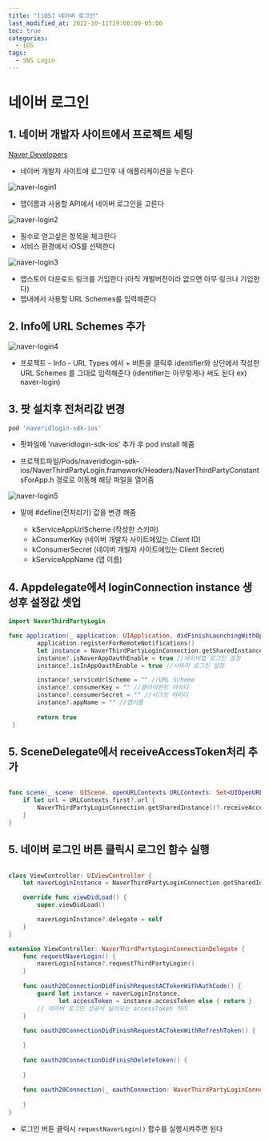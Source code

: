 ```yaml
---
title: "[iOS] 네이버 로그인"
last_modified_at: 2022-10-11T19:06:00-05:00
toc: true
categories:
  - iOS
tags:
  - SNS Login
---
```


# 네이버 로그인  

## 1. 네이버 개발자 사이트에서 프로젝트 세팅
[Naver Developers](https://developers.naver.com/main)   
- 네이버 개발자 사이트에 로그인후 내 애플리케이션을 누른다  
  
![naver-login1](images/../../../images/iOS/naver-login1.png)   
- 앱이름과 사용할 API에서 네이버 로그인을 고른다
  
![naver-login2](images/../../../images/iOS/naver-login2.png)   
- 필수로 얻고싶은 항목을 체크한다
- 서비스 환경에서 iOS를 선택한다


![naver-login3](images/../../../images/iOS/naver-login3.png) 

- 앱스토어 다운로드 링크를 기입한다 (아직 개발버전이라 없으면 아무 링크나 기입한다)
- 앱내에서 사용할 URL Schemes를 입력해준다
  
## 2. Info에 URL Schemes 추가

![naver-login4](images/../../../images/iOS/naver-login4.png)
- 프로젝트 - Info - URL Types 에서 + 버튼을 클릭후 identifier와 상단에서 작성한 URL Schemes 를 그대로 입력해준다 (identifier는 아무렇게나 써도 된다 ex) naver-login)

## 3. 팟 설치후 전처리값 변경

```ruby
pod 'naveridlogin-sdk-ios'
```
- 팟파일에 'naveridlogin-sdk-ios' 추가 후 pod install 해줌
  
- 프로젝트파일/Pods/naveridlogin-sdk-ios/NaverThirdPartyLogin.framework/Headers/NaverThirdPartyConstantsForApp.h 경로로 이동해 해당 파일을 열어줌

![naver-login5](images/../../../images/iOS/naver-login5.png)
- 밑에 #define(전처리기) 값을 변경 해줌
 
  - kServiceAppUrlScheme (작성한 스키마)
  - kConsumerKey (네이버 개발자 사이트에있는 Client ID)
  - kConsumerSecret (네이버 개발자 사이트에있는 Client Secret) 
  - kServiceAppName (앱 이름)


## 4. Appdelegate에서 loginConnection instance 생성후 설정값 셋업
```swift
import NaverThirdPartyLogin

func application(_ application: UIApplication, didFinishLaunchingWithOptions launchOptions: [UIApplication.LaunchOptionsKey: Any]?) -> Bool {
        application.registerForRemoteNotifications()
        let instance = NaverThirdPartyLoginConnection.getSharedInstance()
        instance?.isNaverAppOauthEnable = true //네이버앱 로그인 설정
        instance?.isInAppOauthEnable = true //사파리 로그인 설정

        instance?.serviceUrlScheme = "" //URL Scheme
        instance?.consumerKey = "" //클라이언트 아이디
        instance?.consumerSecret = "" //시크릿 아이디
        instance?.appName = "" //앱이름
        
        return true
 }
```
## 5. SceneDelegate에서 receiveAccessToken처리 추가

```swift

func scene(_ scene: UIScene, openURLContexts URLContexts: Set<UIOpenURLContext>) {
    if let url = URLContexts.first?.url {
        NaverThirdPartyLoginConnection.getSharedInstance()?.receiveAccessToken(url)
    }
}
```

## 5. 네이버 로그인 버튼 클릭시 로그인 함수 실행

```swift 

class ViewController: UIViewController {
    let naverLoginInstance = NaverThirdPartyLoginConnection.getSharedInstance()

    override func viewDidLoad() {
        super.viewDidLoad()

        naverLoginInstance?.delegate = self
    }
}

extension ViewController: NaverThirdPartyLoginConnectionDelegate {
    func requestNaverLogin() {
        naverLoginInstance?.requestThirdPartyLogin()
    }
    
    func oauth20ConnectionDidFinishRequestACTokenWithAuthCode() {
        guard let instance = naverLoginInstance,
              let accessToken = instance.accessToken else { return }
        // 네이버 로그인 성공시 날라오는 accessToken 처리
    }
    
    func oauth20ConnectionDidFinishRequestACTokenWithRefreshToken() {

    }
    
    func oauth20ConnectionDidFinishDeleteToken() {
        
    }
    
    func oauth20Connection(_ oauthConnection: NaverThirdPartyLoginConnection!, didFailWithError error: Error!) {
        
    }
}
```
- 로그인 버튼 클릭시 `requestNaverLogin()` 함수를 실행시켜주면 된다
